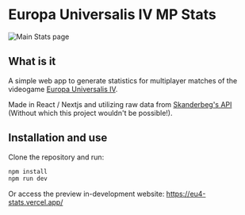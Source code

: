 # Europa Universalis IV MP Stats

![Main Stats page](https://i.imgur.com/Rjt0aXF.png)

## What is it

A simple web app to generate statistics for multiplayer matches of the videogame [Europa Universalis IV](https://www.paradoxinteractive.com/games/europa-universalis-iv/about).

Made in React / Nextjs and utilizing raw data from [Skanderbeg's API](https://skanderbeg.pm/index.php) (Without which this project wouldn't be possible!).


## Installation and use

Clone the repository and run:

```sh
npm install
npm run dev
```

Or access the preview in-development website:
https://eu4-stats.vercel.app/
